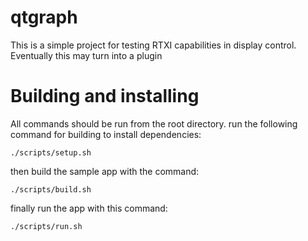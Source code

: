 # qtgraph

This is a simple project for testing RTXI capabilities in display control. Eventually this may turn into a plugin

# Building and installing

All commands should be run from the root directory. run the following command for building to install dependencies:

```term
./scripts/setup.sh
```
then build the sample app with the command:
```term
./scripts/build.sh
```
finally run the app with this command:
```term
./scripts/run.sh
```

<!--
Please go to https://choosealicense.com/licenses/ and choose a license that
fits your needs. The recommended license for a project of this type is the
GNU AGPLv3.
-->
